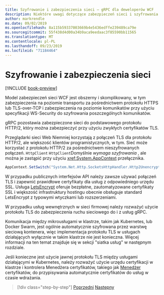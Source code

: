 ```yaml
---
title: Szyfrowanie i zabezpieczenia sieci — gRPC dla deweloperów WCF
description: Niektóre uwagi dotyczące zabezpieczeń sieci i szyfrowania w programie gRPC
author: markrendle
ms.date: 09/02/2019
ms.openlocfilehash: 8a115b59337003669b4e5436edffe239489ca79e
ms.sourcegitcommit: 55f438d4d00a34b9aca9eedaac3f85590bb11565
ms.translationtype: MT
ms.contentlocale: pl-PL
ms.lasthandoff: 09/23/2019
ms.locfileid: "71184464"
---
```

# <a name="encryption-and-network-security"></a>Szyfrowanie i zabezpieczenia sieci

[!INCLUDE [book-preview](../../../includes/book-preview.md)]

Model zabezpieczeń sieci WCF jest obszerny i skomplikowany, w tym zabezpieczenia na poziomie transportu za pośrednictwem protokołu HTTPS lub TLS-over-TCP i zabezpieczenia na poziomie komunikatów przy użyciu specyfikacji WS-Security do szyfrowania poszczególnych komunikatów.

gRPC pozostawia zabezpieczone sieci do podstawowego protokołu HTTP/2, który można zabezpieczyć przy użyciu zwykłych certyfikatów TLS.

Przeglądarki sieci Web Niemniej korzystają z połączeń TLS dla protokołu HTTP/2, ale większość klientów programistycznych, w tym. Sieć może korzystać z protokołu HTTP/2 za pośrednictwem nieszyfrowanych połączeń. `HttpClient` `HttpClient`Domyślnie *wymaga szyfrowania* , ale można je zastąpić przy użyciu <xref:System.AppContext> przełącznika.

```csharp
AppContext.SetSwitch("System.Net.Http.SocketsHttpHandler.Http2UnencryptedSupport", true);
```

W przypadku publicznych interfejsów API należy zawsze używać połączeń TLS i zapewnić prawidłowe certyfikaty dla usług z odpowiedniego urzędu SSL. Usługa [LetsEncrypt](https://letsencrypt.org) oferuje bezpłatne, zautomatyzowane certyfikaty SSL i większość infrastruktury hostingu obecnie obsługuje standard LetsEncrypt z typowymi wtyczkami lub rozszerzeniami.

W przypadku usług wewnętrznych w sieci firmowej należy rozważyć użycie protokołu TLS do zabezpieczenia ruchu sieciowego do i z usług gRPC.

Komunikacja między mikrousługami w klastrze, takim jak Kubernetes, lub Docker Swarm, jest ogólnie automatycznie szyfrowana przez warstwę sieciową kontenera, więc implementacja protokołu TLS w usługach działających wyłącznie w takim klastrze nie jest konieczna. Więcej informacji na ten temat znajduje się w sekcji "siatka usług" w następnym rozdziale.

Jeśli konieczne jest użycie jawnej protokołu TLS między usługami działającymi w Kubernetes, należy rozważyć użycie urzędu certyfikacji w klastrze i kontrolera Menedżera certyfikatów, takiego jak [Menedżer](https://docs.cert-manager.io/en/latest/) certyfikatów, do przypisywania automatycznie certyfikatów do usług w czasie wdrażania.

>[!div class="step-by-step"]
>[Poprzedni](channel-credentials.md)
>[Następny](grpc-in-production.md)
